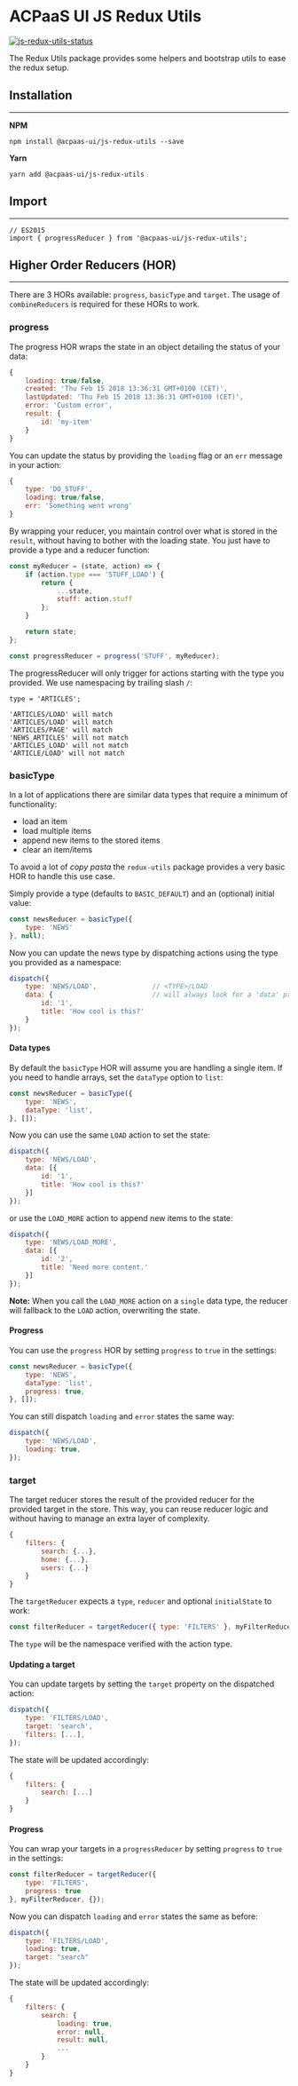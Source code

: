 # ACPaaS UI JS Redux Utils

[![js-redux-utils-status]][js-redux-utils-package]

The Redux Utils package provides some helpers and bootstrap utils to ease the redux setup.

## Installation
---

**NPM**
```
npm install @acpaas-ui/js-redux-utils --save
```

**Yarn**
```
yarn add @acpaas-ui/js-redux-utils
```

## Import
---

```
// ES2015
import { progressReducer } from '@acpaas-ui/js-redux-utils';
```

## Higher Order Reducers (HOR)
---
There are 3 HORs available: `progress`, `basicType` and `target`. The usage of `combineReducers` is required for these HORs to work.

### progress

The progress HOR wraps the state in an object detailing the status of your data:

``` javascript
{
    loading: true/false,
    created: 'Thu Feb 15 2018 13:36:31 GMT+0100 (CET)',
    lastUpdated: 'Thu Feb 15 2018 13:36:31 GMT+0100 (CET)',
    error: 'Custom error',
    result: {
        id: 'my-item'
    }
}
```

You can update the status by providing the `loading` flag or an `err` message in your action:

``` javascript
{
    type: 'DO_STUFF',
    loading: true/false,
    err: 'Something went wrong'
}
```

By wrapping your reducer, you maintain control over what is stored in the `result`, without having to bother with the loading state. You just have to provide a type and a reducer function:

``` javascript
const myReducer = (state, action) => {
    if (action.type === 'STUFF_LOAD') {
        return {
            ...state,
            stuff: action.stuff
        };
    }

    return state;
};

const progressReducer = progress('STUFF', myReducer);
```

The progressReducer will only trigger for actions starting with the type you provided. We use namespacing by trailing slash `/`:

```
type = 'ARTICLES';

'ARTICLES/LOAD' will match
'ARTICLES/LOAD' will match
'ARTICLES/PAGE' will match
'NEWS_ARTICLES' will not match
'ARTICLES_LOAD' will not match
'ARTICLE/LOAD' will not match
```

### basicType

In a lot of applications there are similar data types that require a minimum of functionality:

* load an item
* load multiple items
* append new items to the stored items
* clear an item/items

To avoid a lot of *copy pasta* the `redux-utils` package provides a very basic HOR to handle this use case.

Simply provide a type (defaults to `BASIC_DEFAULT`) and an (optional) initial value:

``` javascript
const newsReducer = basicType({
    type: 'NEWS'
}, null);
```

Now you can update the news type by dispatching actions using the type you provided as a namespace:

``` javascript
dispatch({
    type: 'NEWS/LOAD',              // <TYPE>/LOAD
    data: {                         // will always look for a 'data' property
        id: '1',
        title: 'How cool is this?'
    }
});
```

#### Data types

By default the `basicType` HOR will assume you are handling a single item. If you need to handle arrays, set the `dataType` option to `list`:

``` javascript
const newsReducer = basicType({
    type: 'NEWS',
    dataType: 'list',
}, []);
```

Now you can use the same `LOAD` action to set the state:

``` javascript
dispatch({
    type: 'NEWS/LOAD',
    data: [{
        id: '1',
        title: 'How cool is this?'
    }]
});
```

or use the `LOAD_MORE` action to append new items to the state:

``` javascript
dispatch({
    type: 'NEWS/LOAD_MORE',
    data: [{
        id: '2',
        title: 'Need more content.'
    }]
});
```

**Note:**
When you call the `LOAD_MORE` action on a `single` data type, the reducer will fallback to the `LOAD` action, overwriting the state.

#### Progress

You can use the `progress` HOR by setting `progress` to `true` in the settings:

``` javascript
const newsReducer = basicType({
    type: 'NEWS',
    dataType: 'list',
    progress: true,
}, []);
```

You can still dispatch `loading` and `error` states the same way:

``` javascript
dispatch({
    type: 'NEWS/LOAD',
    loading: true,
});
```

### target

The target reducer stores the result of the provided reducer for the provided target in the store.
This way, you can reuse reducer logic and without having to manage an extra layer of complexity.

``` javascript
{
    filters: {
        search: {...},
        home: {...},
        users: {...}
    }
}
```

The `targetReducer` expects a `type`, `reducer` and optional `initialState` to work:

``` javascript
const filterReducer = targetReducer({ type: 'FILTERS' }, myFilterReducer, {});
```

The `type` will be the namespace verified with the action type.

#### Updating a target

You can update targets by setting the `target` property on the dispatched action:

``` javascript
dispatch({
    type: 'FILTERS/LOAD',
    target: 'search',
    filters: [...],
});
```

The state will be updated accordingly:

``` javascript
{
    filters: {
        search: [...]
    }
}
```

#### Progress

You can wrap your targets in a `progressReducer` by setting `progress` to `true` in the settings:

``` javascript
const filterReducer = targetReducer({
    type: 'FILTERS',
    progress: true
}, myFilterReducer, {});
```

Now you can dispatch `loading` and `error` states the same as before:

``` javascript
dispatch({
    type: 'FILTERS/LOAD',
    loading: true,
    target: "search"
});
```

The state will be updated accordingly:

``` javascript
{
    filters: {
        search: {
            loading: true,
            error: null,
            result: null,
            ...
        }
    }
}
```

[js-redux-utils-package]: https://www.npmjs.com/package/@acpaas-ui/js-redux-utils
[js-redux-utils-status]: https://img.shields.io/npm/v/@acpaas-ui/js-redux-utils.svg